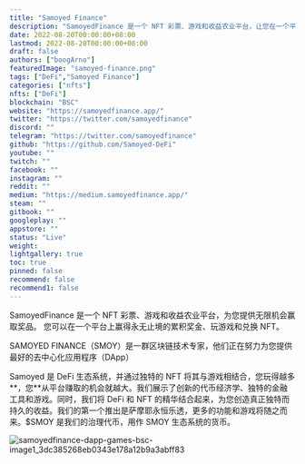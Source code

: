```yaml
---
title: "Samoyed Finance"
description: "SamoyedFinance 是一个 NFT 彩票、游戏和收益农业平台，让您在一个平台上获得无限机会赢取奖品、游戏和兑换 NFT。."
date: 2022-08-20T00:00:00+08:00
lastmod: 2022-08-20T00:00:00+08:00
draft: false
authors: ["boogArno"]
featuredImage: "samoyed-finance.png"
tags: ["DeFi","Samoyed Finance"]
categories: ["nfts"]
nfts: ["DeFi"]
blockchain: "BSC"
website: "https://samoyedfinance.app/"
twitter: "https://twitter.com/samoyedfinance"
discord: ""
telegram: "https://twitter.com/samoyedfinance"
github: "https://github.com/Samoyed-DeFi"
youtube: ""
twitch: ""
facebook: ""
instagram: ""
reddit: ""
medium: "https://medium.samoyedfinance.app/"
steam: ""
gitbook: ""
googleplay: ""
appstore: ""
status: "Live"
weight: 
lightgallery: true
toc: true
pinned: false
recommend: false
recommend1: false
---
```

SamoyedFinance 是一个 NFT 彩票、游戏和收益农业平台，为您提供无限机会赢取奖品。 您可以在一个平台上赢得永无止境的累积奖金、玩游戏和兑换 NFT。

SAMOYED FINANCE（SMOY）是一群区块链技术专家，他们正在努力为您提供最好的去中心化应用程序（DApp）

Samoyed 是 DeFi 生态系统，并通过独特的 NFT 将其与游戏相结合，您玩得越多**，您**从平台赚取的机会就越大。我们展示了创新的代币经济学、独特的金融工具和游戏。同时，我们将 DeFi 和 NFT 的精华结合起来，为您创造真正独特而持久的收益。我们的第一个推出是萨摩耶永恒乐透，更多的功能和游戏将随之而来。$SMOY 是我们的治理代币，用作 SMOY 生态系统的货币。

![samoyedfinance-dapp-games-bsc-image1_3dc385268eb0343e178a12b9a3abff83](d:\Users\Desktop\周150条未做\samoyed-finance\samoyedfinance-dapp-games-bsc-image1_3dc385268eb0343e178a12b9a3abff83.png)